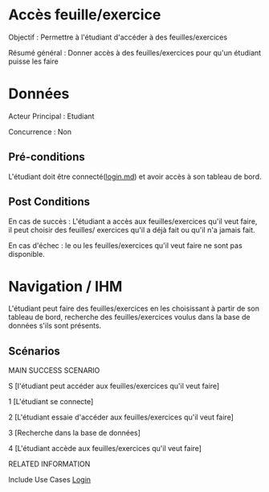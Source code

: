 # Accès feuille/exercice

Objectif : Permettre à l'étudiant d'accéder à des feuilles/exercices

Résumé général : Donner accès à des feuilles/exercices pour qu'un étudiant puisse les faire


# Données

Acteur Principal : Etudiant

Concurrence : Non



## Pré-conditions

L'étudiant doit être connecté([login.md](../utilisateur/login.md)) et avoir accès à son tableau de bord.


## Post Conditions

En cas de succès : L'étudiant a accès aux feuilles/exercices qu'il veut faire, il peut choisir des feuilles/
exercices qu'il a déjà fait ou qu'il n'a jamais fait.

En cas d'échec : le ou les feuilles/exercices qu'il veut faire ne sont pas disponible.


# Navigation / IHM 

L'étudiant peut faire des feuilles/exercices en les choisissant à partir de son tableau de bord, recherche 
des feuilles/exercices voulus dans la base de données s'ils sont présents.



## Scénarios

MAIN SUCCESS SCENARIO

S	[l'étudiant peut accéder aux feuilles/exercices qu'il veut faire]

1	[L'étudiant se connecte]

2	[L'étudiant essaie d'accéder aux feuilles/exercices qu'il veut faire]

3	[Recherche dans la base de données]

4	[L'étudiant accède aux feuilles/exercices qu'il veut faire]



RELATED INFORMATION

Include Use Cases	[Login](../utilisateur/login.md)


<!--- 
Author : Raphael
Validator :  Hugo
-->

